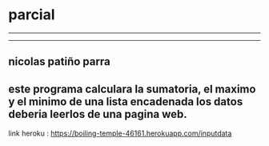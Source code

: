 # parcial
---------------------------------------------------------------------------------------------------------------------------------------

------------------------------------------------------------------------------------------------------------------------------------------
nicolas patiño parra
------------------------------------------------------------------------------------------------------------------------------------------
este programa calculara la sumatoria, el maximo y el minimo de una lista encadenada los datos deberia leerlos de una pagina web.
------------------------------------------------------------------------------------------------------------------------------------------
link heroku : https://boiling-temple-46161.herokuapp.com/inputdata
